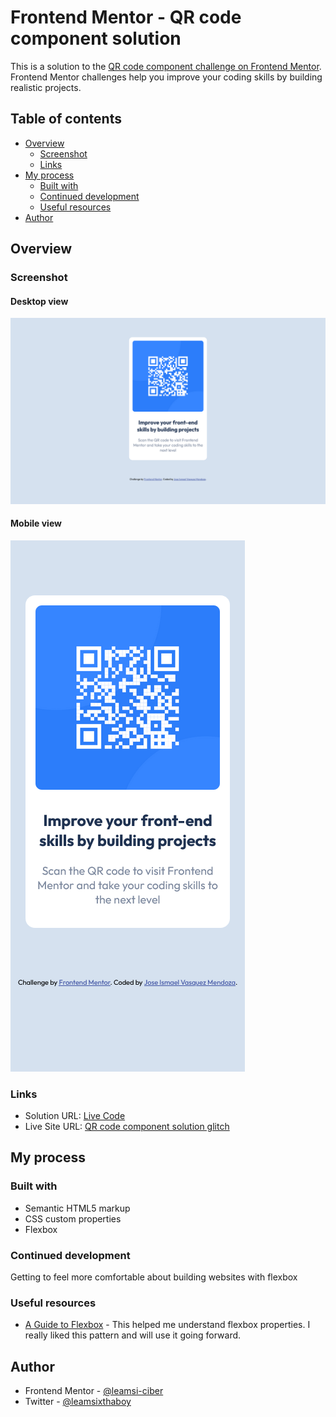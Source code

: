 # Frontend Mentor - QR code component solution

This is a solution to the [QR code component challenge on Frontend Mentor](https://www.frontendmentor.io/challenges/qr-code-component-iux_sIO_H). Frontend Mentor challenges help you improve your coding skills by building realistic projects. 

## Table of contents

- [Overview](#overview)
  - [Screenshot](#screenshot)
  - [Links](#links)
- [My process](#my-process)
  - [Built with](#built-with)
  - [Continued development](#continued-development)
  - [Useful resources](#useful-resources)
- [Author](#author)



## Overview

### Screenshot

#### Desktop view

![Alt text](image.png)

#### Mobile view

![Alt text](image-1.png)

### Links

- Solution URL: [Live Code](https://your-solution-url.com)
- Live Site URL: [QR code component solution glitch](https://qr-code-component-solution.glitch.me)

## My process

### Built with

- Semantic HTML5 markup
- CSS custom properties
- Flexbox

### Continued development

Getting to feel more comfortable about building websites with flexbox 

### Useful resources

- [A Guide to Flexbox](https://css-tricks.com/snippets/css/a-guide-to-flexbox/) - This helped me understand flexbox properties. I really liked this pattern and will use it going forward.

## Author

<!-- - Website - [Add your name here](https://www.your-site.com) -->
- Frontend Mentor - [@leamsi-ciber](https://www.frontendmentor.io/profile/leamsi-ciber)
- Twitter - [@leamsixthaboy](https://www.twitter.com/leamsixthaboy)


